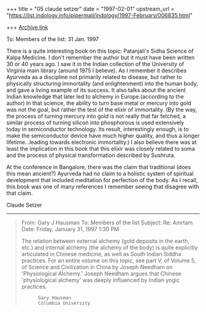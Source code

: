 +++
title = "05 claude setzer"
date = "1997-02-01"
upstream_url = "https://list.indology.info/pipermail/indology/1997-February/006835.html"

+++
[Archive link](https://list.indology.info/pipermail/indology/1997-February/006835.html)

To: Members of the list:
31 Jan. 1997

There is a quite interesting book on this topic: Patanjali's Sidha Science
of Kalpa Medicine. I don't remember the author but it must have been
written 30 or 40 years ago. I saw it in the Indian collection of the
University of Virginia main library (around 1975 I believe). As I remember
it describes Ayurveda as a discipline not primarily related to disease, but
rather to physically structuring immortality (and enlightenment) into the
human body, and gave a living example of its success. It also talks about
the ancient Indian knowledge that later led to alchemy in Europe.(according
to the author) In that science, the ability to turn base metal or mercury
into gold was not the goal, but rather the test of the elixir of
immortality. (By the way, the process of turning mercury into gold is not
really that far fetched, a similar process of turning silicon into
phosphorous is used extensively today in semiconductor technology. Its
result, interestingly enough, is to make the semiconductor device have much
higher quality, and thus a longer lifetime...leading towards electronic
immortality.) I also believe there was at least the implication in this
book that this elixir was closely related to soma and the process of
physical transformation described by Sushruta.

At the conference in Bangalore, there was the claim that traditional (does
this mean ancient?) Ayurveda had no claim to a holistic system of spiritual
development that included meditation for perfection of the body. As I
recall, this book was one of many references I remember seeing that
disagree with that claim.

Claude Setzer

----------
> From: Gary J Hausman <gjh8 at columbia.edu>
> To: Members of the list <indology at liverpool.ac.uk>
> Subject: Re: Amrtam
> Date: Friday, January 31, 1997 1:30 PM
> 
> The relation between external alchemy (gold deposits in the earth, etc.)
> and internal alchemy (the alchemy of the body) is quite explicitly
> articulated in Chinese medicine, as well as South Indian Siddha
practices.
> For an entire volume on this topic, see part V, of Volume 5, of Science
> and Civilization in China by Joseph Needham on 'Physiological Alchemy.'
> Joseph Needham argues that Chinese 'physiological alchemy' was deeply
> influenced by Indian yogic practices.
> 
> 			Gary Hausman
> 			Columbia University





